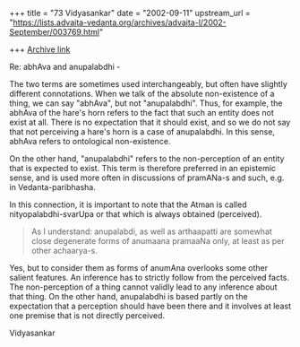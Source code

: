 +++
title = "73 Vidyasankar"
date = "2002-09-11"
upstream_url = "https://lists.advaita-vedanta.org/archives/advaita-l/2002-September/003769.html"

+++
[Archive link](https://lists.advaita-vedanta.org/archives/advaita-l/2002-September/003769.html)

Re: abhAva and anupalabdhi -

The two terms are sometimes used interchangeably, but often have slightly
different connotations. When we talk of the absolute non-existence of a
thing, we can say "abhAva", but not "anupalabdhi". Thus, for example, the
abhAva of the hare's horn  refers to the fact that such an entity does not
exist at all. There is no expectation that it should exist, and so we do not
say that not perceiving a hare's horn is a case of anupalabdhi. In this
sense, abhAva refers to ontological non-existence.

On the other hand, "anupalabdhi" refers to the non-perception of an entity
that is expected to exist. This term is therefore preferred in an epistemic
sense, and is used more often in discussions of pramANa-s and such, e.g. in
Vedanta-paribhasha.

In this connection, it is important to note that the Atman is called
nityopalabdhi-svarUpa or that which is always obtained (perceived).

>As I understand:
>anupalabdi, as well as arthaapatti are somewhat close degenerate
>forms of anumaana pramaaNa only, at least as per other achaarya-s.

Yes, but to consider them as forms of anumAna overlooks some other salient
features. An inference has to strictly follow from the perceived facts. The
non-perception of a thing cannot validly lead to any inference about that
thing. On the other hand, anupalabdhi is based partly on the expectation
that a perception should have been there and it involves at least one
premise that is not directly perceived.

Vidyasankar

